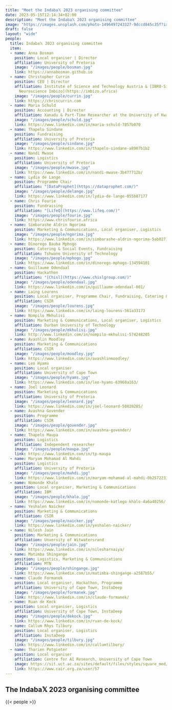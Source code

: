 ```yaml
---
title: "Meet the Indaba𝕏 2023 organising committee"
date: 2023-05-15T12:14:34+02:00
description: "Meet the Indaba𝕏 2023 organising committee"
image: "https://images.unsplash.com/photo-1496497243327-9dccd845c35f?ixlib=rb-4.0.3&ixid=MnwxMjA3fDB8MHxwaG90by1wYWdlfHx8fGVufDB8fHx8&auto=format&fit=crop&w=1770&q=95"
draft: false
layout: "wide"
people: 
  title: Indaba𝕏 2023 organising committee
  item:
  - name: Anna Bosman
    position: Local organiser | Director
    affiliation: University of Pretoria
    image: "/images/people/bosman.jpg"
    link: https://annabosman.github.io
  - name: Christopher Currin
    position: CEO | Director
    affiliation: Institute of Science and Technology Austria & [IBRO-Simons Computational
      Neuroscience Imbizo](https://imbizo.africa)
    image: "/images/people/currin.jpg"
    link: https://chriscurrin.com
  - name: Maria Schuld
    position: Accounting | Director
    affiliation: Xanadu & Part-Time Researcher at the University of KwaZulu-Natal
    image: "/images/people/schuld.jpg"
    link: https://www.linkedin.com/in/maria-schuld-7857b070
  - name: Thapelo Sindane
    position: Fundraising
    affiliation: University of Pretoria
    image: "/images/people/sindane.jpg"
    link: https://www.linkedin.com/in/thapelo-sindane-a8907b1b2
  - name: Nandi Mwase
    position: Logistics
    affiliation: University of Pretoria
    image: "/images/people/mwase.jpg"
    link: https://www.linkedin.com/in/nandi-mwase-3b477712b/
  - name: Lydia de Lange
    position: Programme Chair
    affiliation: "[DataProphet](https://dataprophet.com/)"
    image: "/images/people/delange.jpg"
    link: https://www.linkedin.com/in/lydia-de-lange-055b87177
  - name: Chris Fourie
    position: Fundraising
    affiliation: "[LifeQ](https://www.lifeq.com/)"
    image: "/images/people/fourie.jpg"
    link: https://www.chrisfourie.africa
  - name: Simbarashe Aldrin Ngorima
    position: Marketing & Communications, Local organiser, Logistics
    image: "/images/people/ngorima.jpg"
    link: https://www.linkedin.com/in/simbarashe-aldrin-ngorima-5ab027120/
  - name: Dinorego Bauba Mphogo
    position: Catering & Social Events, Fundraising
    affiliation: Tshwane University of Technology
    image: "/images/people/mphogo.jpg"
    link: https://www.linkedin.com/in/dinorego-mphogo-134594101
  - name: Guillaume Odendaal
    position: Hackathon
    affiliation: "[Chisl](https://www.chislgroup.com/)"
    image: "/images/people/odendaal.jpg"
    link: https://www.linkedin.com/in/guillaume-odendaal-001/
  - name: Laing Lourens
    position: Local organiser, Programme Chair, Fundraising, Catering & Social Events
    affiliation: CSIR
    image: "/images/people/lourens.jpg"
    link: https://www.linkedin.com/in/laing-lourens-561a33173
  - name: Nompilo Mkhulisi
    position: Marketing & Communications, Local organiser, Logistics
    affiliation: Durban University of Technology 
    image: "/images/people/mkhulisi.jpg"
    link: http://www.linkedin.com/in/nompilo-mkhulisi-574248205
  - name: Avashlin Moodley
    position: Marketing & Communications
    affiliation: CSIR
    image: "/images/people/moodley.jpg"
    link: https://www.linkedin.com/in/avashlinmoodley/
  - name: Leo Hyams
    position: Local organiser
    affiliation: University of Cape Town
    image: "/images/people/hyams.jpg"
    link: https://www.linkedin.com/in/leo-hyams-63960a163/
  - name: Joel Leonard
    position: Marketing & Communications
    affiliation: University of Pretoria
    image: "/images/people/leonard.jpg"
    link: https://www.linkedin.com/in/joel-leonard-50820285/
  - name: Avashna Govender
    position: Programme
    affiliation: CSIR
    image: "/images/people/govender.jpg"
    link: https://www.linkedin.com/in/avashna-govender/
  - name: Thapelo Maupa
    position: Logistics
    affiliation: Independent researcher
    image: "/images/people/maupa.jpg"
    link: https://www.linkedin.com/in/tp-maupa
  - name: Maryam Mohamad Al Mahdi
    position: Logistics
    affiliation: University of Pretoria
    image: "/images/people/mahdi.jpg"
    link: https://www.linkedin.com/in/maryam-mohamad-al-mahdi-0b2572233/
  - name: Nomonde Khalo
    position: Local organiser, Marketing & Communications
    affiliation: IBM
    image: "/images/people/khalo.jpg"
    link: https://www.linkedin.com/in/nomonde-katlego-khalo-4a6a40256/
  - name: Yeshalen Naicker
    position: Marketing & Communications
    affiliation: CSIR
    image: "/images/people/naicker.jpg"
    link: https://www.linkedin.com/in/yeshalen-naicker/
  - name: Nilesh Jain
    position: Marketing & Communications
    affiliation: Unversity of Witwatersrand
    image: "/images/people/jain.jpg"
    link: https://www.linkedin.com/in/nilesharnaiya/
  - name: Matimba Shingange
    position: Logistics, Marketing & Communications
    affiliation: MTN
    image: "/images/people/shingange.jpg"
    link: https://www.linkedin.com/in/matimba-shingange-a2587b55/
  - name: Claude Formanek
    position: Local organiser, Hackathon, Programme
    affiliation: University of Cape Town, InstaDeep
    image: "/images/people/formanek.jpg"
    link: https://www.linkedin.com/in/claude-formanek/
  - name: Ruan de Kock
    position: Local organiser, Logistics
    affiliation: University of Cape Town, InstaDeep
    image: "/images/people/dekock.jpg"
    link: https://www.linkedin.com/in/ruan-de-kock/
  - name: Callum Rhys Tilbury
    position: Local organiser, Logistics
    affiliation: InstaDeep
    image: "/images/people/tilbury.jpg"
    link: https://www.linkedin.com/in/callumtilbury/
  - name: Tharien Potgieter
    position: Local organiser
    affiliation: Centre for AI Research, University of Cape Town
    image: https://sit.uct.ac.za/sites/default/files/styles/square_med/public/contacts/tharien.jpg?h=926b3aec&itok=P29LBQ9a
    link: https://www.cair.org.za/user/57
---
```


<!--more-->

## The Indaba𝕏 2023 organising committee

<!-- add committee details in the 'people' front matter-->
{{< people >}}
